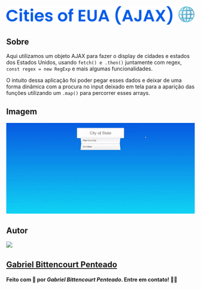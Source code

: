 <div align="center">
  <img src=".github/../../.github/Day6-img/title-day6.svg">
</div>

## Sobre
Aqui utilizamos um objeto AJAX para fazer o display de cidades e estados dos Estados Unidos, usando `fetch() e .then()` juntamente com regex, `const regex = new RegExp` e mais algumas funcionalidades.

O intuito dessa aplicação foi poder pegar esses dados e deixar de uma forma dinâmica com a procura no input deixado em tela para a aparição das funções utilizando um `.map()` para percorrer esses arrays.

## Imagem
<div align="center">
  <img src=".github/../../.github/Day6-img/day6.gif" width="800">
</div>

## Autor
<img src="https://unavatar.now.sh/github/gabrlcj" width="175" />

## [Gabriel Bittencourt Penteado](https://www.linkedin.com/in/gabriel-bittencourt-penteado/)

#### Feito com 🤎 por *Gabriel Bittencourt Penteado*. Entre em contato! 👋🏽